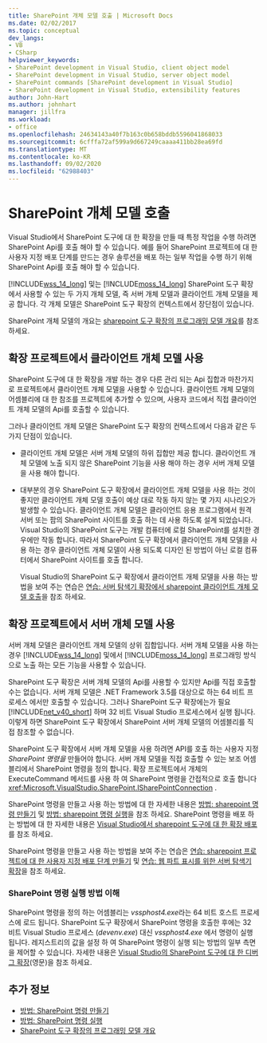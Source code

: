 ```yaml
---
title: SharePoint 개체 모델 호출 | Microsoft Docs
ms.date: 02/02/2017
ms.topic: conceptual
dev_langs:
- VB
- CSharp
helpviewer_keywords:
- SharePoint development in Visual Studio, client object model
- SharePoint development in Visual Studio, server object model
- SharePoint commands [SharePoint development in Visual Studio]
- SharePoint development in Visual Studio, extensibility features
author: John-Hart
ms.author: johnhart
manager: jillfra
ms.workload:
- office
ms.openlocfilehash: 24634143a40f7b163c0b658bddb5596041868033
ms.sourcegitcommit: 6cfffa72af599a9d667249caaaa411bb28ea69fd
ms.translationtype: MT
ms.contentlocale: ko-KR
ms.lasthandoff: 09/02/2020
ms.locfileid: "62988403"
---
```

# <a name="call-into-the-sharepoint-object-models"></a>SharePoint 개체 모델 호출
  Visual Studio에서 SharePoint 도구에 대 한 확장을 만들 때 특정 작업을 수행 하려면 SharePoint Api를 호출 해야 할 수 있습니다. 예를 들어 SharePoint 프로젝트에 대 한 사용자 지정 배포 단계를 만드는 경우 솔루션을 배포 하는 일부 작업을 수행 하기 위해 SharePoint Api를 호출 해야 할 수 있습니다.

 [!INCLUDE[wss_14_long](../sharepoint/includes/wss-14-long-md.md)] 및는 [!INCLUDE[moss_14_long](../sharepoint/includes/moss-14-long-md.md)] SharePoint 도구 확장에서 사용할 수 있는 두 가지 개체 모델, 즉 서버 개체 모델과 클라이언트 개체 모델을 제공 합니다. 각 개체 모델은 SharePoint 도구 확장의 컨텍스트에서 장단점이 있습니다.

 SharePoint 개체 모델의 개요는 [sharepoint 도구 확장의 프로그래밍 모델 개요](../sharepoint/overview-of-the-programming-model-of-sharepoint-tools-extensions.md)를 참조 하세요.

## <a name="use-the-client-object-model-in-extension-projects"></a>확장 프로젝트에서 클라이언트 개체 모델 사용
 SharePoint 도구에 대 한 확장을 개발 하는 경우 다른 관리 되는 Api 집합과 마찬가지로 프로젝트에서 클라이언트 개체 모델을 사용할 수 있습니다. 클라이언트 개체 모델의 어셈블리에 대 한 참조를 프로젝트에 추가할 수 있으며, 사용자 코드에서 직접 클라이언트 개체 모델의 Api를 호출할 수 있습니다.

 그러나 클라이언트 개체 모델은 SharePoint 도구 확장의 컨텍스트에서 다음과 같은 두 가지 단점이 있습니다.

- 클라이언트 개체 모델은 서버 개체 모델의 하위 집합만 제공 합니다. 클라이언트 개체 모델에 노출 되지 않은 SharePoint 기능을 사용 해야 하는 경우 서버 개체 모델을 사용 해야 합니다.

- 대부분의 경우 SharePoint 도구 확장에서 클라이언트 개체 모델을 사용 하는 것이 좋지만 클라이언트 개체 모델 호출이 예상 대로 작동 하지 않는 몇 가지 시나리오가 발생할 수 있습니다. 클라이언트 개체 모델은 클라이언트 응용 프로그램에서 원격 서버 또는 팜의 SharePoint 사이트를 호출 하는 데 사용 하도록 설계 되었습니다. Visual Studio의 SharePoint 도구는 개발 컴퓨터에 로컬 SharePoint를 설치한 경우에만 작동 합니다. 따라서 SharePoint 도구 확장에서 클라이언트 개체 모델을 사용 하는 경우 클라이언트 개체 모델이 사용 되도록 디자인 된 방법이 아닌 로컬 컴퓨터에서 SharePoint 사이트를 호출 합니다.

  Visual Studio의 SharePoint 도구 확장에서 클라이언트 개체 모델을 사용 하는 방법을 보여 주는 연습은 [연습: 서버 탐색기 확장에서 sharepoint 클라이언트 개체 모델 호출](../sharepoint/walkthrough-calling-into-the-sharepoint-client-object-model-in-a-server-explorer-extension.md)을 참조 하세요.

## <a name="use-the-server-object-model-in-extension-projects"></a>확장 프로젝트에서 서버 개체 모델 사용
 서버 개체 모델은 클라이언트 개체 모델의 상위 집합입니다. 서버 개체 모델을 사용 하는 경우 [!INCLUDE[wss_14_long](../sharepoint/includes/wss-14-long-md.md)] 및에서 [!INCLUDE[moss_14_long](../sharepoint/includes/moss-14-long-md.md)] 프로그래밍 방식으로 노출 하는 모든 기능을 사용할 수 있습니다.

 SharePoint 도구 확장은 서버 개체 모델의 Api를 사용할 수 있지만 Api를 직접 호출할 수는 없습니다. 서버 개체 모델은 .NET Framework 3.5를 대상으로 하는 64 비트 프로세스 에서만 호출할 수 있습니다. 그러나 SharePoint 도구 확장에는가 필요 [!INCLUDE[net_v40_short](../sharepoint/includes/net-v40-short-md.md)] 하며 32 비트 Visual Studio 프로세스에서 실행 됩니다. 이렇게 하면 SharePoint 도구 확장에서 SharePoint 서버 개체 모델의 어셈블리를 직접 참조할 수 없습니다.

 SharePoint 도구 확장에서 서버 개체 모델을 사용 하려면 API를 호출 하는 사용자 지정 *SharePoint 명령을* 만들어야 합니다. 서버 개체 모델을 직접 호출할 수 있는 보조 어셈블리에서 SharePoint 명령을 정의 합니다. 확장 프로젝트에서 개체의 ExecuteCommand 메서드를 사용 하 여 SharePoint 명령을 간접적으로 호출 합니다 <xref:Microsoft.VisualStudio.SharePoint.ISharePointConnection> .

 SharePoint 명령을 만들고 사용 하는 방법에 대 한 자세한 내용은 [방법: sharepoint 명령 만들기](../sharepoint/how-to-create-a-sharepoint-command.md) 및 [방법: sharepoint 명령 실행](../sharepoint/how-to-execute-a-sharepoint-command.md)을 참조 하세요. SharePoint 명령을 배포 하는 방법에 대 한 자세한 내용은 [Visual Studio에서 sharepoint 도구에 대 한 확장 배포](../sharepoint/deploying-extensions-for-the-sharepoint-tools-in-visual-studio.md)를 참조 하세요.

 SharePoint 명령을 만들고 사용 하는 방법을 보여 주는 연습은 [연습: sharepoint 프로젝트에 대 한 사용자 지정 배포 단계 만들기](../sharepoint/walkthrough-creating-a-custom-deployment-step-for-sharepoint-projects.md) 및 [연습: 웹 파트 표시를 위한 서버 탐색기 확장](../sharepoint/walkthrough-extending-server-explorer-to-display-web-parts.md)을 참조 하세요.

### <a name="understand-how-sharepoint-commands-are-executed"></a>SharePoint 명령 실행 방법 이해
 SharePoint 명령을 정의 하는 어셈블리는 *vssphost4.exe*라는 64 비트 호스트 프로세스에 로드 됩니다. SharePoint 도구 확장에서 SharePoint 명령을 호출한 후에는 32 비트 Visual Studio 프로세스 (*devenv.exe*) 대신 *vssphost4.exe* 에서 명령이 실행 됩니다. 레지스트리의 값을 설정 하 여 SharePoint 명령이 실행 되는 방법의 일부 측면을 제어할 수 있습니다. 자세한 내용은 [Visual Studio의 SharePoint 도구에 대 한 디버그 확장](../sharepoint/debugging-extensions-for-the-sharepoint-tools-in-visual-studio.md)(영문)을 참조 하세요.

## <a name="see-also"></a>추가 정보
- [방법: SharePoint 명령 만들기](../sharepoint/how-to-create-a-sharepoint-command.md)
- [방법: SharePoint 명령 실행](../sharepoint/how-to-execute-a-sharepoint-command.md)
- [SharePoint 도구 확장의 프로그래밍 모델 개요](../sharepoint/overview-of-the-programming-model-of-sharepoint-tools-extensions.md)
